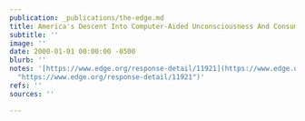 ```yaml
---
publication: _publications/the-edge.md
title: America's Descent Into Computer-Aided Unconsciousness And Consumer Fascism
subtitle: ''
image: ''
date: 2000-01-01 00:00:00 -0500
blurb: ''
notes: '[https://www.edge.org/response-detail/11921](https://www.edge.org/response-detail/11921
  "https://www.edge.org/response-detail/11921")'
refs: ''
sources: ''

---
```

